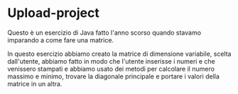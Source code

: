 # Upload-project

Questo è un esercizio di Java fatto l'anno scorso quando stavamo imparando a come fare una matrice.

In questo esercizio abbiamo creato la matrice di dimensione variabile, scelta dall'utente, abbiamo fatto in modo che l'utente inserisse i numeri e che venissero stampati
e abbiamo usato dei metodi per calcolare il numero massimo e minimo, trovare la diagonale principale e portare i valori della matrice in un altra.
